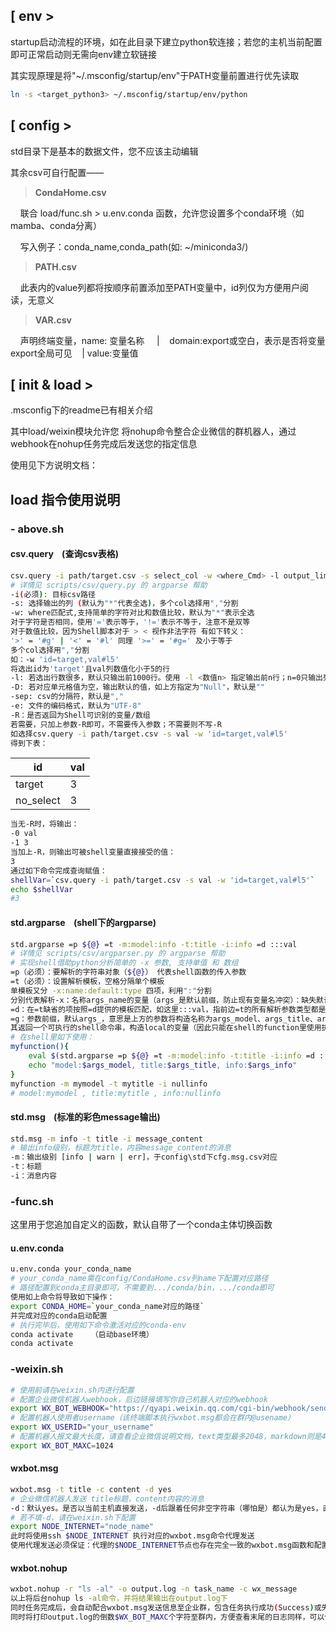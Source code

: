 ## [ env >

startup启动流程的环境，如在此目录下建立python软连接；若您的主机当前配置即可正常启动则无需向env建立软链接

其实现原理是将"~/.msconfig/startup/env"于PATH变量前置进行优先读取

```bash
ln -s <target_python3> ~/.msconfig/startup/env/python
```

## 

## [ config >

std目录下是基本的数据文件，您不应该主动编辑

其余csv可自行配置——

> **CondaHome.csv**

    联合 load/func.sh > u.env.conda 函数，允许您设置多个conda环境（如mamba、conda分离）

    写入例子：conda_name,conda_path(如: ~/miniconda3/)

> **PATH.csv**

    此表内的value列都将按顺序前置添加至PATH变量中，id列仅为方便用户阅读，无意义

> **VAR.csv**

    声明终端变量，name: 变量名称     |    domain:export或空白，表示是否将变量export全局可见    | value:变量值



## [ init & load >

.msconfig下的readme已有相关介绍

其中load/weixin模块允许您 将nohup命令整合企业微信的群机器人，通过webhook在nohup任务完成后发送您的指定信息

使用见下方说明文档：



## load 指令使用说明

### - above.sh

#### csv.query    (查询csv表格)

```bash
csv.query -i path/target.csv -s select_col -w <where_Cmd> -l output_limit -D "Null"
# 详情见 scripts/csv/query.py 的 argparse 帮助
-i(必须): 目标csv路径
-s: 选择输出的列 (默认为"*"代表全选)，多个col选择用","分割
-w: where匹配式,支持简单的字符对比和数值比较，默认为"*"表示全选
对于字符是否相同，使用'='表示等于，'!='表示不等于，注意不是双等
对于数值比较，因为Shell脚本对于 > < 视作非法字符 有如下转义：
'>' = '#g' | '<' = '#l' 同理 '>=' = '#g=' 及小于等于
多个col选择用","分割
如：-w 'id=target,val#l5' 
将选出id为'target'且val列数值化小于5的行
-l: 若选出行数很多，默认只输出前1000行。使用 -l <数值n> 指定输出前n行；n=0只输出列头名称；当n<0（带负号）代表全部输出。
-D: 若对应单元格值为空，输出默认的值，如上方指定为"Null"，默认是""
-sep: csv的分隔符，默认是","
-e: 文件的编码格式，默认为"UTF-8"
-R：是否返回为Shell可识别的变量/数组
若需要，只加上参数-R即可，不需要传入参数；不需要则不写-R
如选择csv.query -i path/target.csv -s val -w 'id=target,val#l5'
得到下表：
```

| id        | val |
| --------- | --- |
| target    | 3   |
| no_select | 3   |

```bash
当无-R时，将输出：
-0 val
-1 3
当加上-R，则输出可被shell变量直接接受的值：
3
通过如下命令完成查询赋值：
shellVar=`csv.query -i path/target.csv -s val -w 'id=target,val#l5'`
echo $shellVar
#3
```

#### std.argparse    (shell下的argparse)

```bash
std.argparse =p ${@} =t -m:model:info -t:title -i:info =d :::val
# 详情见 scripts/csv/argparser.py 的 argparse 帮助
# 实现shell借助python分析简单的 -x 参数, 支持单值 和 数组
=p（必须）：要解析的字符串对象（${@}） 代表shell函数的传入参数
=t（必须）：设置解析模板，空格分隔单个模板
单模板又分 -x:name:default:type 四项，利用":"分割
分别代表解析-x：名称args_name的变量（args_是默认前缀，防止现有变量名冲突）：缺失默认值：解析类型（val | list | auto），list将以空格分割解析为shell一维数组，auto代表根据参数内有无空格自动识别（不推荐）
=d：在=t缺省的项按照=d提供的模板匹配，如这里:::val，指前边=t的所有解析参数类型都是val，默认:::auto
=g：参数前缀，默认args_，意思是上方的参数将构造名称为args_model、args_title、args_info的变量
其返回一个可执行的shell命令串，构造local的变量（因此只能在shell的function里使用执行）
# 在shell里如下使用：
myfunction(){
    eval $(std.argparse =p ${@} =t -m:model:info -t:title -i:info =d :::val)
    echo "model:$args_model, title:$args_title, info:$args_info"
}
myfunction -m mymodel -t mytitle -i nullinfo
# model:mymodel , title:mytitle , info:nullinfo
```

#### std.msg    (标准的彩色message输出)

```bash
std.msg -m info -t title -i message_content
# 输出info级别，标题为title，内容message_content的消息
-m：输出级别 [info | warn | err]，于config\std下cfg.msg.csv对应
-t：标题
-i：消息内容
```

### -func.sh

这里用于您追加自定义的函数，默认自带了一个conda主体切换函数

#### u.env.conda

```bash
u.env.conda your_conda_name
# your_conda_name需在config/CondaHome.csv列name下配置对应路径
# 路径配置到conda主目录即可，不需要到.../conda/bin，.../conda即可
使用如上命令将导致如下操作：
export CONDA_HOME=`your_conda_name对应的路径`
并完成对应的conda启动配置
# 执行完毕后，使用如下命令激活对应的conda-env
conda activate    （启动base环境）
conda activate
```

### -weixin.sh

```bash
# 使用前请在weixin.sh内进行配置
# 配置企业微信机器人webhook，后边链接填写你自己机器人对应的webhook
export WX_BOT_WEBHOOK="https://qyapi.weixin.qq.com/cgi-bin/webhook/send?key=???"
# 配置机器人使用者username（该终端脚本执行wxbot.msg都会在群内@usename）
export WX_USERID="your_username"
# 配置机器人报文最大长度，请查看企业微信说明文档，text类型最多2048，markdown则是4096（该最大值不包括title，所以请留余量）
export WX_BOT_MAXC=1024
```

#### wxbot.msg

```bash
wxbot.msg -t title -c content -d yes
# 企业微信机器人发送 title标题，content内容的消息
-d：默认yes。是否以当前主机直接发送，-d后跟着任何非空字符串（哪怕是）都认为是yes，直接发送；若无-d，或后边无参数，认为需要转接发送（用于执行shell主机无网络的问题）
# 若不填-d，请在weixin.sh下配置
export NODE_INTERNET="node_name"
此时将使用ssh $NODE_INTERNET 执行对应的wxbot.msg命令代理发送
使用代理发送必须保证：代理的$NODE_INTERNET节点也存在完全一致的wxbot.msg函数和配置信息，且有当前用户名称的账户，且配置了authority_key允许ssh免密登录，否则都将执行失败
```

#### wxbot.nohup

```bash
wxbot.nohup -r "ls -al" -o output.log -n task_name -c wx_message
以上将后台nohup ls -al命令，并将结果输出在output.log下
同时任务完成后，会自动配合wxbot.msg发送信息至企业群，包含任务执行成功(Success)或失败(Failed)，及任务名称和设置的 wx_message
同时将打印output.log的倒数$WX_BOT_MAXC个字符至群内，方便查看末尾的日志同样，可以使用-d yes命令表示直接发送
```


